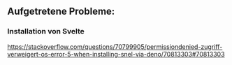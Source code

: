 ## Aufgetretene Probleme:
### Installation von Svelte
https://stackoverflow.com/questions/70799905/permissiondenied-zugriff-verweigert-os-error-5-when-installing-snel-via-deno/70813303#70813303